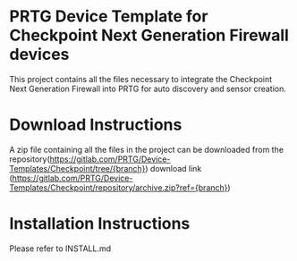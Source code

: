 PRTG Device Template for Checkpoint Next Generation Firewall devices
===========================================

This project contains all the files necessary to integrate the Checkpoint Next Generation Firewall
into PRTG for auto discovery and sensor creation.

Download Instructions
=========================
 A zip file containing all the files in the project can be downloaded from the 
repository(https://gitlab.com/PRTG/Device-Templates/Checkpoint/tree/{branch}) 
download link (https://gitlab.com/PRTG/Device-Templates/Checkpoint/repository/archive.zip?ref={branch})

Installation Instructions
=========================
Please refer to INSTALL.md
